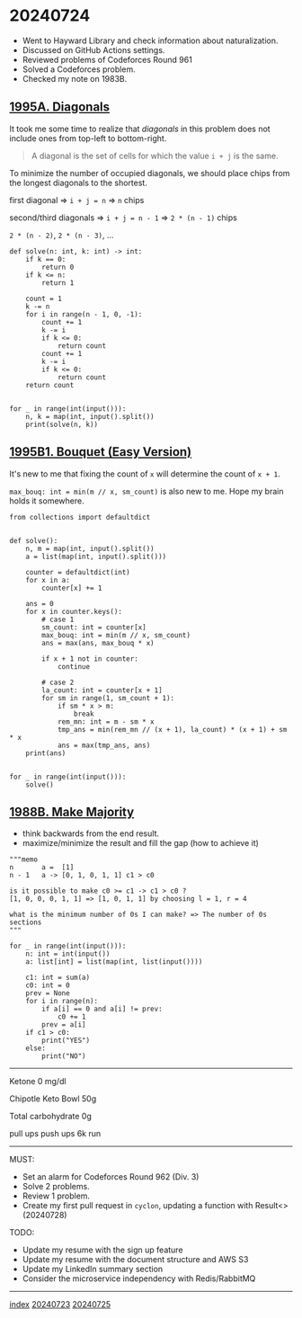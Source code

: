 <head><meta name="viewport" content="width=device-width, initial-scale=1.0, user-scalable=yes" /><meta charset="UTF-8"></head>

# 20240724

- Went to Hayward Library and check information about naturalization.
- Discussed on GitHub Actions settings.
- Reviewed problems of Codeforces Round 961
- Solved a Codeforces problem.
- Checked my note on 1983B.

## [1995A. Diagonals](https://codeforces.com/contest/1995/problem/A)

It took me some time to realize that *diagonals* in this problem does not include ones from top-left to bottom-right.

> A diagonal is the set of cells for which the value `i + j` is the same.

To minimize the number of occupied diagonals, we should place chips from the longest diagonals to the shortest.

first diagonal => `i + j = n` => `n` chips

second/third diagonals => `i + j = n - 1` => `2 * (n - 1)` chips

`2 * (n - 2)`, `2 * (n - 3)`, ...

```
def solve(n: int, k: int) -> int:
    if k == 0:
        return 0
    if k <= n:
        return 1

    count = 1
    k -= n
    for i in range(n - 1, 0, -1):
        count += 1
        k -= i
        if k <= 0:
            return count
        count += 1
        k -= i
        if k <= 0:
            return count
    return count


for _ in range(int(input())):
    n, k = map(int, input().split())
    print(solve(n, k))
```

## [1995B1. Bouquet (Easy Version)](https://codeforces.com/contest/1995/problem/B1)

It\'s new to me that fixing the count of `x` will determine the count of `x + 1`.

`max_bouq: int = min(m // x, sm_count)` is also new to me. Hope my brain holds it somewhere.

```
from collections import defaultdict


def solve():
    n, m = map(int, input().split())
    a = list(map(int, input().split()))

    counter = defaultdict(int)
    for x in a:
        counter[x] += 1

    ans = 0
    for x in counter.keys():
        # case 1
        sm_count: int = counter[x]
        max_bouq: int = min(m // x, sm_count)
        ans = max(ans, max_bouq * x)

        if x + 1 not in counter:
            continue

        # case 2
        la_count: int = counter[x + 1]
        for sm in range(1, sm_count + 1):
            if sm * x > m:
                break
            rem_mn: int = m - sm * x
            tmp_ans = min(rem_mn // (x + 1), la_count) * (x + 1) + sm * x
            ans = max(tmp_ans, ans)
    print(ans)


for _ in range(int(input())):
    solve()
```

## [1988B. Make Majority](https://codeforces.com/problemset/problem/1988/B)

- think backwards from the end result.
- maximize/minimize the result and fill the gap (how to achieve it)

```
"""memo
n       a =  [1]
n - 1   a -> [0, 1, 0, 1, 1] c1 > c0

is it possible to make c0 >= c1 -> c1 > c0 ?
[1, 0, 0, 0, 1, 1] => [1, 0, 1, 1] by choosing l = 1, r = 4

what is the minimum number of 0s I can make? => The number of 0s sections
"""

for _ in range(int(input())):
    n: int = int(input())
    a: list[int] = list(map(int, list(input())))

    c1: int = sum(a)
    c0: int = 0
    prev = None
    for i in range(n):
        if a[i] == 0 and a[i] != prev:
            c0 += 1
        prev = a[i]
    if c1 > c0:
        print("YES")
    else:
        print("NO")
```

---

Ketone 0 mg/dl

Chipotle Keto Bowl 50g

Total carbohydrate 0g

pull ups push ups 6k run

---

MUST:

- Set an alarm for Codeforces Round 962 (Div. 3)
- Solve 2 problems.
- Review 1 problem.
- Create my first pull request in `cyclon`, updating a function with Result<> (20240728)

TODO:

- Update my resume with the sign up feature
- Update my resume with the document structure and AWS S3
- Update my LinkedIn summary section
- Consider the microservice independency with Redis/RabbitMQ

---

[index](../../index.html)
[20240723](20240723.html)
[20240725](20240725.html)
